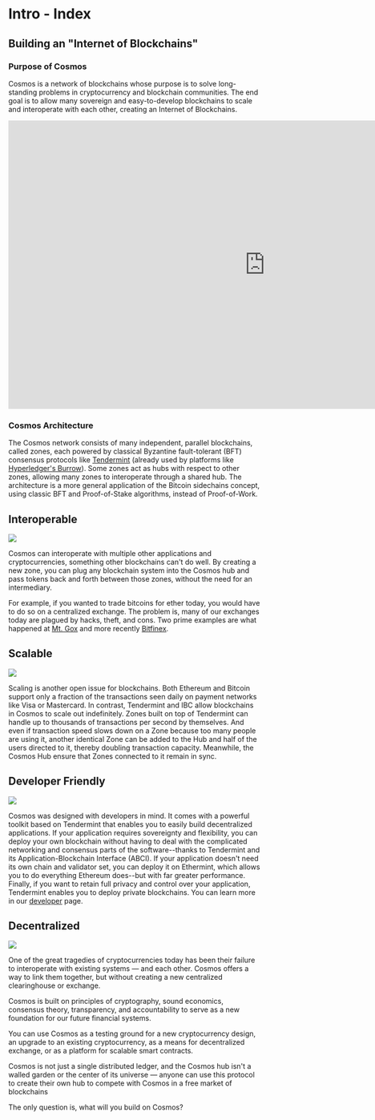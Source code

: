 # Intro - Index

## Building an "Internet of Blockchains"

### Purpose of Cosmos

Cosmos is a network of blockchains whose purpose is to solve long-standing problems in cryptocurrency and blockchain communities. The end goal is to allow many sovereign and easy-to-develop blockchains to scale and interoperate with each other, creating an Internet of Blockchains.

<iframe src="https://player.vimeo.com/video/183530279?title=0&byline=0&portrait=0" width="1024" height="576" frameborder="0" webkitallowfullscreen mozallowfullscreen allowfullscreen></iframe>

### Cosmos Architecture

The Cosmos network consists of many independent, parallel blockchains, called zones, each powered by classical Byzantine fault-tolerant (BFT) consensus protocols like [Tendermint](https://tendermint.com) (already used by platforms like [Hyperledger's Burrow](https://github.com/hyperledger/burrow)). Some zones act as hubs with respect to other zones, allowing many zones to interoperate through a shared hub. The architecture is a more general application of the Bitcoin sidechains concept, using classic BFT and Proof-of-Stake algorithms, instead of Proof-of-Work.

## Interoperable

<div class="image"><img src="/images/diagrams/ex_dist_exchange.png"></div>

Cosmos can interoperate with multiple other applications and cryptocurrencies, something other blockchains can't do well. By creating a new zone, you can plug any blockchain system into the Cosmos hub and pass tokens back and forth between those zones, without the need for an intermediary.

For example, if you wanted to trade bitcoins for ether today, you would have to do so on a centralized exchange. The problem is, many of our exchanges today are plagued by hacks, theft, and cons. Two prime examples are what happened at [Mt. Gox](http://www.thedailybeast.com/articles/2016/05/19/behind-the-biggest-bitcoin-heist-in-history-inside-the-implosion-of-mt-gox.html) and more recently [Bitfinex](http://www.reuters.com/article/us-bitfinex-hacked-hongkong-idUSKCN10E0KP).

## Scalable

<div class="image"><img src="/images/diagrams/ex_evm_sharding.png"></div>

Scaling is another open issue for blockchains. Both Ethereum and Bitcoin support only a fraction of the transactions seen daily on payment networks like Visa or Mastercard. In contrast, Tendermint and IBC allow blockchains in Cosmos to scale out indefinitely. Zones built on top of Tendermint can handle up to thousands of transactions per second by themselves. And even if transaction speed slows down on a Zone because too many people are using it, another identical Zone can be added to the Hub and half of the users directed to it, thereby doubling transaction capacity. Meanwhile, the Cosmos Hub ensure that Zones connected to it remain in sync.

## Developer Friendly

<div class="image"><img src="/images/diagrams/ex_evm_upgrading.png"></div>

Cosmos was designed with developers in mind. It comes with a powerful toolkit based on Tendermint that enables you to easily build decentralized applications. If your application requires sovereignty and flexibility, you can deploy your own blockchain without having to deal with the complicated networking and consensus parts of the software--thanks to Tendermint and its Application-Blockchain Interface (ABCI). If your application doesn't need its own chain and validator set, you can deploy it on Ethermint, which allows you to do everything Ethereum does--but with far greater performance. Finally, if you want to retain full privacy and control over your application, Tendermint enables you to deploy private blockchains. You can learn more in our [developer](/developers) page.

## Decentralized

<div class="image"><img src="/images/diagrams/ex_network.png"></div>

One of the great tragedies of cryptocurrencies today has been their failure to interoperate with existing systems — and each other. Cosmos offers a way to link them together, but without creating a new centralized clearinghouse or exchange.

Cosmos is built on principles of cryptography, sound economics, consensus theory, transparency, and accountability to serve as a new foundation for our future financial systems.

You can use Cosmos as a testing ground for a new cryptocurrency design, an upgrade to an existing cryptocurrency, as a means for decentralized exchange, or as a platform for scalable smart contracts.

Cosmos is not just a single distributed ledger, and the Cosmos hub isn't a walled garden or the center of its universe — anyone can use this protocol to create their own hub to compete with Cosmos in a free market of blockchains

The only question is, what will you build on Cosmos?
